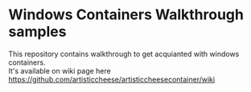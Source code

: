# Windows Containers Walkthrough samples

This repository contains walkthrough to get acquianted with windows containers.<br>
It's available on wiki page here <https://github.com/artisticcheese/artisticcheesecontainer/wiki>
